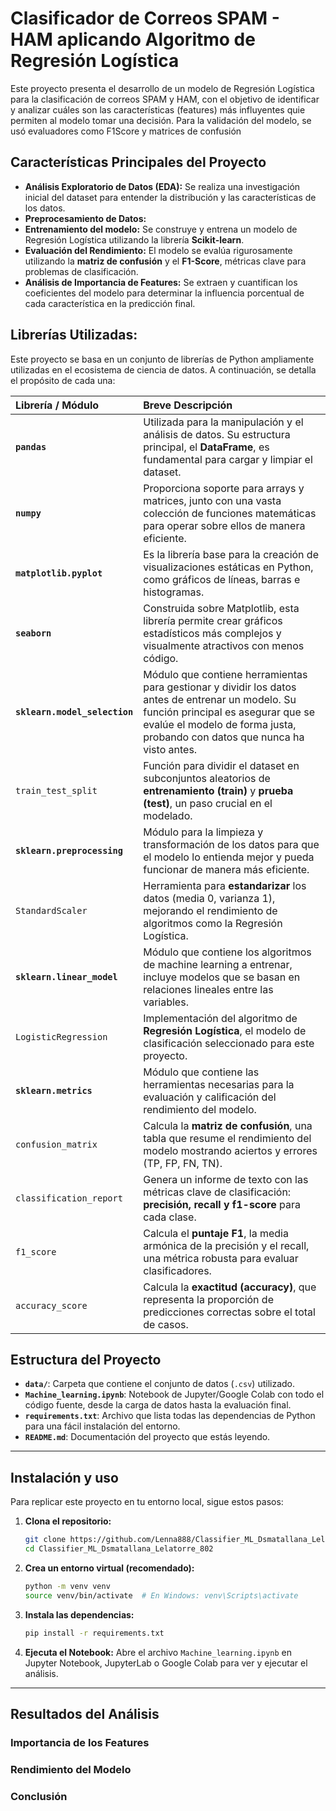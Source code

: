 # Clasificador de Correos SPAM - HAM aplicando Algoritmo de Regresión Logística

Este proyecto presenta el desarrollo de un modelo de Regresión Logística para la clasificación de correos SPAM y HAM, con el objetivo de identificar y analizar cuáles son las características (features) más influyentes quie permiten al modelo tomar una decisión. Para la validación del modelo, se usó evaluadores como F1Score y matrices de confusión 

## Características Principales del Proyecto
* **Análisis Exploratorio de Datos (EDA):** Se realiza una investigación inicial del dataset para entender la distribución y las características de los datos.
* **Preprocesamiento de Datos:**
* **Entrenamiento del modelo:** Se construye y entrena un modelo de Regresión Logística utilizando la librería **Scikit-learn**.
* **Evaluación del Rendimiento:** El modelo se evalúa rigurosamente utilizando la **matriz de confusión** y el **F1-Score**, métricas clave para problemas de clasificación.
* **Análisis de Importancia de Features:** Se extraen y cuantifican los coeficientes del modelo para determinar la influencia porcentual de cada característica en la predicción final.

## Librerías Utilizadas: 
Este proyecto se basa en un conjunto de librerías de Python ampliamente utilizadas en el ecosistema de ciencia de datos. A continuación, se detalla el propósito de cada una:

| Librería / Módulo | Breve Descripción |
| :--- | :--- |
| **`pandas`**  | Utilizada para la manipulación y el análisis de datos. Su estructura principal, el **DataFrame**, es fundamental para cargar y limpiar el dataset. |
| **`numpy`**  | Proporciona soporte para arrays y matrices, junto con una vasta colección de funciones matemáticas para operar sobre ellos de manera eficiente. |
| **`matplotlib.pyplot`**  | Es la librería base para la creación de visualizaciones estáticas en Python, como gráficos de líneas, barras e histogramas. |
| **`seaborn`**  | Construida sobre Matplotlib, esta librería permite crear gráficos estadísticos más complejos y visualmente atractivos con menos código. |
| **`sklearn.model_selection`** | Módulo que contiene herramientas para gestionar y dividir los datos antes de entrenar un modelo. Su función principal es asegurar que se evalúe el modelo de forma justa, probando con datos que nunca ha visto antes. 
| `train_test_split` | Función para dividir el dataset en subconjuntos aleatorios de **entrenamiento (train)** y **prueba (test)**, un paso crucial en el modelado. |
| **`sklearn.preprocessing`** | Módulo para la limpieza y transformación de los datos para que el modelo lo entienda mejor y pueda funcionar de manera más eficiente. 
| `StandardScaler` | Herramienta para **estandarizar** los datos (media 0, varianza 1), mejorando el rendimiento de algoritmos como la Regresión Logística. |
| **`sklearn.linear_model`** | Módulo que contiene los algoritmos de machine learning a entrenar, incluye modelos que se basan en relaciones lineales entre las variables. 
| `LogisticRegression` | Implementación del algoritmo de **Regresión Logística**, el modelo de clasificación seleccionado para este proyecto. |
| **`sklearn.metrics`** | Módulo que contiene las herramientas necesarias para la evaluación y calificación del rendimiento del modelo. 
| `confusion_matrix` | Calcula la **matriz de confusión**, una tabla que resume el rendimiento del modelo mostrando aciertos y errores (TP, FP, FN, TN). |
| `classification_report`| Genera un informe de texto con las métricas clave de clasificación: **precisión, recall y f1-score** para cada clase. |
| `f1_score` | Calcula el **puntaje F1**, la media armónica de la precisión y el recall, una métrica robusta para evaluar clasificadores. |
| `accuracy_score` | Calcula la **exactitud (accuracy)**, que representa la proporción de predicciones correctas sobre el total de casos. |

## Estructura del Proyecto
* **`data/`**: Carpeta que contiene el conjunto de datos (`.csv`) utilizado.
* **`Machine_learning.ipynb`**: Notebook de Jupyter/Google Colab con todo el código fuente, desde la carga de datos hasta la evaluación final.
* **`requirements.txt`**: Archivo que lista todas las dependencias de Python para una fácil instalación del entorno.
* **`README.md`**: Documentación del proyecto que estás leyendo.

---


## Instalación y uso

Para replicar este proyecto en tu entorno local, sigue estos pasos:  

1.  **Clona el repositorio:**
    ```bash
    git clone https://github.com/Lenna888/Classifier_ML_Dsmatallana_Lelatorre_802.git
    cd Classifier_ML_Dsmatallana_Lelatorre_802
    ```

2.  **Crea un entorno virtual (recomendado):**
    ```bash
    python -m venv venv
    source venv/bin/activate  # En Windows: venv\Scripts\activate
    ```

3.  **Instala las dependencias:**
    ```bash
    pip install -r requirements.txt
    ```

4.  **Ejecuta el Notebook:**
    Abre el archivo `Machine_learning.ipynb` en Jupyter Notebook, JupyterLab o Google Colab para ver y ejecutar el análisis.

---

## Resultados del Análisis

### Importancia de los Features

### Rendimiento del Modelo


### Conclusión





